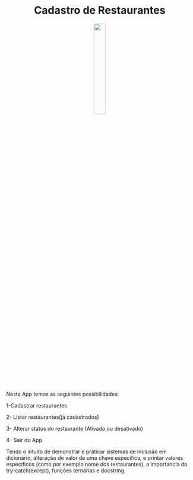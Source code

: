 # <h1 align="center"> Cadastro de Restaurantes </h1>

<p align="center">
  <img src="https://github.com/AndreCabalo/Cadastro_Restaurantes/assets/103711127/7d5706c8-5834-47d1-b5e5-fb2ba0f916a3" style="width: 25%">
</p>

Neste App temos as seguintes possibilidades:

1-Cadastrar restaurantes

2- Listar restaurantes(já cadastrados)

3- Alterar status do restaurante (Ativado ou desativado)

4- Sair do App

Tendo o intuito de demonstrar e práticar sistemas de inclusão em dicionário, alteração de valor de uma chave especifica, e printar valores especificos (como por exemplo nome dos restaurantes), a importancia do try-catch(except), funções ternárias e docstring.
